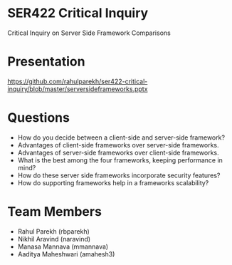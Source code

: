 # SER422 Critical Inquiry
Critical Inquiry on Server Side Framework Comparisons

# Presentation
https://github.com/rahulparekh/ser422-critical-inquiry/blob/master/serversideframeworks.pptx

# Questions
- How do you decide between a client-side and server-side framework?
- Advantages of client-side frameworks over server-side frameworks.
- Advantages of server-side frameworks over client-side frameworks.
- What is the best among the four frameworks, keeping performance in mind?
- How do these server side frameworks incorporate security features?
- How do supporting frameworks help in a frameworks scalability?

# Team Members
- Rahul Parekh (rbparekh)
- Nikhil Aravind (naravind)
- Manasa Mannava (mmannava)
- Aaditya Maheshwari (amahesh3)
